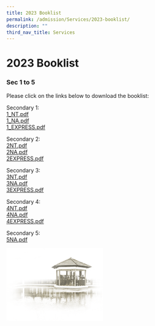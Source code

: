 ```yaml
---
title: 2023 Booklist
permalink: /admission/Services/2023-booklist/
description: ""
third_nav_title: Services
---
```

# **2023 Booklist**


### Sec 1 to 5

Please click on the links below to download the booklist:  
  
Secondary 1:<br>
[1_NT.pdf](/files/Booklist/1_NT.pdf)<br>
[1_NA.pdf](/files/Booklist/1_NA.pdf)<br>
[1_EXPRESS.pdf](/files/Booklist/1_EXPRESS.pdf)

Secondary 2:   
[2NT.pdf](/files/Booklist/2_NT.pdf)   
[2NA.pdf](/files/Booklist/2_NA.pdf)   
[2EXPRESS.pdf](/files/Booklist/2EXPRESS.pdf)

Secondary 3:   
[3NT.pdf](/files/Booklist/3NT.pdf)    
[3NA.pdf](/files/Booklist/3NA.pdf)   
[3EXPRESS.pdf](/files/Booklist/3EXPRESS.pdf)   

Secondary 4:    
[4NT.pdf](/files/Booklist/4NT.pdf)    
[4NA.pdf](/files/Booklist/4NA.pdf)   
[4EXPRESS.pdf](/files/Booklist/4EXPRESS.pdf)

Secondary 5:   
[5NA.pdf](/files/Booklist/5NA.pdf)

<img src="/images/pavilion.png" 
     style="width:50%">